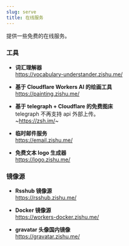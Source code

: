 ```yaml
---
slug: serve
title: 在线服务
---
```


提供一些免费的在线服务。

### 工具

- **词汇理解器**  
https://vocabulary-understander.zishu.me/

- **基于 Cloudflare Workers AI 的绘画工具**  
https://painting.zishu.me/

- **基于 telegraph + Cloudflare 的免费图床**  
telegraph 不再支持 api 外部上传。  
~https://zsh.im/~

- **临时邮件服务**  
https://email.zishu.me/

- **免费文本 logo 生成器**  
https://logo.zishu.me/


### 镜像源

- **Rsshub 镜像源**  
https://rsshub.zishu.me/

- **Docker 镜像源**  
https://workers-docker.zishu.me/

- **gravatar 头像国内镜像**   
https://gravatar.zishu.me/

